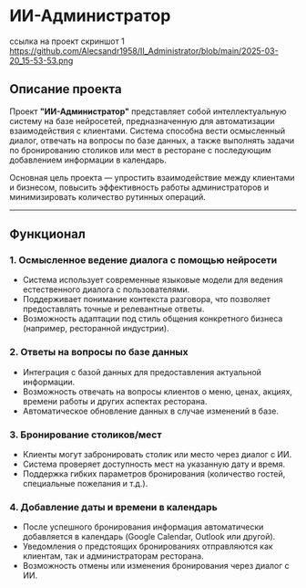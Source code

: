 # ИИ-Администратор

ссылка на проект
скриншот 1 https://github.com/Alecsandr1958/II_Administrator/blob/main/2025-03-20_15-53-53.png



## Описание проекта

Проект **"ИИ-Администратор"** представляет собой интеллектуальную систему на базе нейросетей, предназначенную для автоматизации взаимодействия с клиентами. Система способна вести осмысленный диалог, отвечать на вопросы по базе данных, а также выполнять задачи по бронированию столиков или мест в ресторане с последующим добавлением информации в календарь.

Основная цель проекта — упростить взаимодействие между клиентами и бизнесом, повысить эффективность работы администраторов и минимизировать количество рутинных операций.

---

## Функционал

### 1. Осмысленное ведение диалога с помощью нейросети
- Система использует современные языковые модели для ведения естественного диалога с пользователями.
- Поддерживает понимание контекста разговора, что позволяет предоставлять точные и релевантные ответы.
- Возможность адаптации под стиль общения конкретного бизнеса (например, ресторанной индустрии).

### 2. Ответы на вопросы по базе данных
- Интеграция с базой данных для предоставления актуальной информации.
- Возможность отвечать на вопросы клиентов о меню, ценах, акциях, времени работы и других аспектах ресторана.
- Автоматическое обновление данных в случае изменений в базе.

### 3. Бронирование столиков/мест
- Клиенты могут забронировать столик или место через диалог с ИИ.
- Система проверяет доступность мест на указанную дату и время.
- Поддержка гибких параметров бронирования (количество гостей, специальные пожелания и т.д.).

### 4. Добавление даты и времени в календарь
- После успешного бронирования информация автоматически добавляется в календарь (Google Calendar, Outlook или другой).
- Уведомления о предстоящих бронированиях отправляются как клиентам, так и администраторам ресторана.
- Возможность отмены или изменения бронирования через диалог с ИИ.
